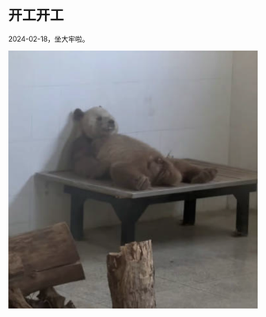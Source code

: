 # 开工开工

2024-02-18，坐大牢啦。

![image-20240219100100794](../public/assets/image-20240219100100794.png)

<gitalk/>